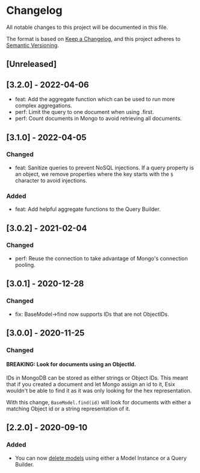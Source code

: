 # Changelog

All notable changes to this project will be documented in this file.

The format is based on [Keep a Changelog](https://keepachangelog.com/en/1.0.0/), and this project adheres to [Semantic Versioning](https://semver.org/spec/v2.0.0.html).

## [Unreleased]

## [3.2.0] - 2022-04-06

- feat: Add the aggregate function which can be used to run more complex aggregations.
- perf: Limit the query to one document when using .first.
- perf: Count documents in Mongo to avoid retrieving all documents.

## [3.1.0] - 2022-04-05

### Changed

- feat: Sanitize queries to prevent NoSQL injections. If a query property is an object, we remove properties where the key starts with the `$` character to avoid injections.

### Added

- feat: Add helpful aggregate functions to the Query Builder.

## [3.0.2] - 2021-02-04

### Changed

- perf: Reuse the connection to take advantage of Mongo's connection pooling.

## [3.0.1] - 2020-12-28

### Changed

- fix: BaseModel->find now supports IDs that are not ObjectIDs.

## [3.0.0] - 2020-11-25

### Changed

#### BREAKING: Look for documents using an ObjectId.

IDs in MongoDB can be stored as either strings or Object IDs. This meant that if you created a document
and let Mongo assign an id to it, Esix wouldn't be able to find it as it was only looking for the
hex representation.

With this change, `BaseModel.find(id)` will look for documents with either a matching Object id or
a string representation of it.

## [2.2.0] - 2020-09-10

### Added

- You can now [delete models](https://esix.netlify.app/deleting-models.html
) using either a Model Instance or a Query Builder.
